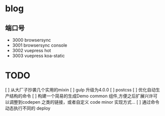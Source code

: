 # blog
## 端口号
- 3000 browsersync
- 3001 browsersync console
- 3002 vuepress hot
- 3003 vuepress koa-static
# TODO
[ ] 从大厂子抄袭几个实用的mixin
[ ] gulp 升级为4.0.0
[ ] postcss
[ ] 优化自动生产结构的命令
[ ] 构建一个简易的生成Demo common 组件,方便之后扩展兴许可以调整到codepen 之类的链接，或者自定义 code minor 实现方式...
[ ] 通过命令动态执行不同的 deploy 